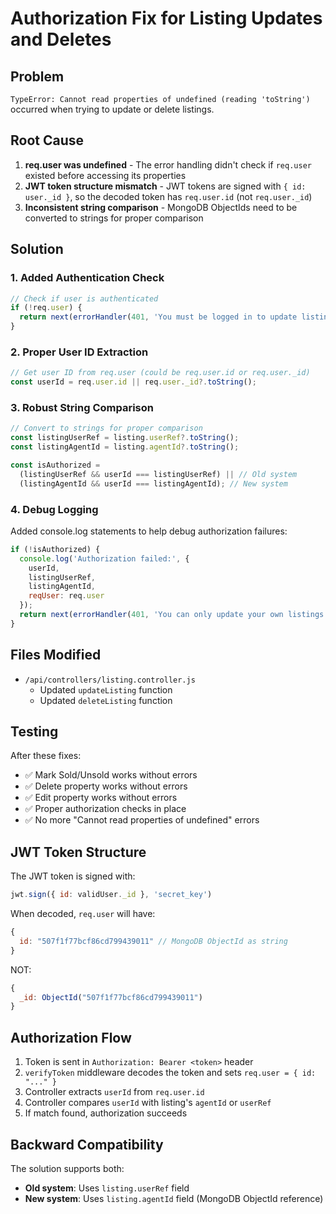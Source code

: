 # Authorization Fix for Listing Updates and Deletes

## Problem
`TypeError: Cannot read properties of undefined (reading 'toString')` occurred when trying to update or delete listings.

## Root Cause
1. **req.user was undefined** - The error handling didn't check if `req.user` existed before accessing its properties
2. **JWT token structure mismatch** - JWT tokens are signed with `{ id: user._id }`, so the decoded token has `req.user.id` (not `req.user._id`)
3. **Inconsistent string comparison** - MongoDB ObjectIds need to be converted to strings for proper comparison

## Solution

### 1. Added Authentication Check
```javascript
// Check if user is authenticated
if (!req.user) {
  return next(errorHandler(401, 'You must be logged in to update listings!'));
}
```

### 2. Proper User ID Extraction
```javascript
// Get user ID from req.user (could be req.user.id or req.user._id)
const userId = req.user.id || req.user._id?.toString();
```

### 3. Robust String Comparison
```javascript
// Convert to strings for proper comparison
const listingUserRef = listing.userRef?.toString();
const listingAgentId = listing.agentId?.toString();

const isAuthorized = 
  (listingUserRef && userId === listingUserRef) || // Old system
  (listingAgentId && userId === listingAgentId); // New system
```

### 4. Debug Logging
Added console.log statements to help debug authorization failures:
```javascript
if (!isAuthorized) {
  console.log('Authorization failed:', {
    userId,
    listingUserRef,
    listingAgentId,
    reqUser: req.user
  });
  return next(errorHandler(401, 'You can only update your own listings!'));
}
```

## Files Modified
- `/api/controllers/listing.controller.js`
  - Updated `updateListing` function
  - Updated `deleteListing` function

## Testing
After these fixes:
- ✅ Mark Sold/Unsold works without errors
- ✅ Delete property works without errors
- ✅ Edit property works without errors
- ✅ Proper authorization checks in place
- ✅ No more "Cannot read properties of undefined" errors

## JWT Token Structure
The JWT token is signed with:
```javascript
jwt.sign({ id: validUser._id }, 'secret_key')
```

When decoded, `req.user` will have:
```javascript
{
  id: "507f1f77bcf86cd799439011" // MongoDB ObjectId as string
}
```

NOT:
```javascript
{
  _id: ObjectId("507f1f77bcf86cd799439011")
}
```

## Authorization Flow
1. Token is sent in `Authorization: Bearer <token>` header
2. `verifyToken` middleware decodes the token and sets `req.user = { id: "..." }`
3. Controller extracts `userId` from `req.user.id`
4. Controller compares `userId` with listing's `agentId` or `userRef`
5. If match found, authorization succeeds

## Backward Compatibility
The solution supports both:
- **Old system**: Uses `listing.userRef` field
- **New system**: Uses `listing.agentId` field (MongoDB ObjectId reference)

